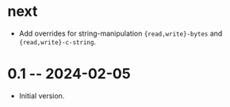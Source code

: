 # next

* Add overrides for string-manipulation `{read,write}-bytes` and
  `{read,write}-c-string`.

# 0.1 -- 2024-02-05

* Initial version.
